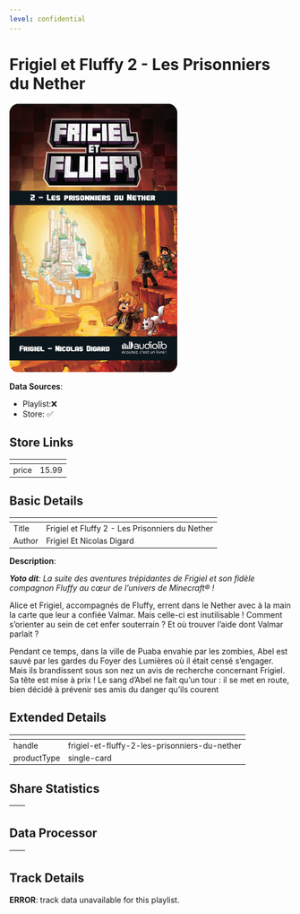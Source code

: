 ```yaml
---
level: confidential
---
```

# Frigiel et Fluffy 2 - Les Prisonniers du Nether

![card_[i887w].png](../../img/cards/card_[i887w].png)

**Data Sources**: 

- Playlist:❌
- Store: ✅


## Store Links

| <!-- --> | <!-- --> |
| - | - |
| price | 15.99 |


## Basic Details

| <!-- --> | <!-- --> |
| - | - |
| Title | Frigiel et Fluffy 2 - Les Prisonniers du Nether |
| Author | Frigiel Et Nicolas Digard |

**Description**:

_**Yoto dit**: La suite des aventures trépidantes de Frigiel et son fidèle compagnon Fluffy au cœur de l’univers de Minecraft® !_

﻿Alice et Frigiel, accompagnés de Fluffy, errent dans le Nether avec à la main la carte que leur a confiée Valmar. Mais celle-ci est inutilisable ! Comment s’orienter au sein de cet enfer souterrain ? Et où trouver l’aide dont Valmar parlait ?

Pendant ce temps, dans la ville de Puaba envahie par les zombies, Abel est sauvé par les gardes du Foyer des Lumières où il était censé s’engager. Mais ils brandissent sous son nez un avis de recherche concernant Frigiel. Sa tête est mise à prix ! Le sang d’Abel ne fait qu’un tour : il se met en route, bien décidé à prévenir ses amis du danger qu’ils courent


## Extended Details

| <!-- --> | <!-- --> |
| - | - |
| handle | frigiel-et-fluffy-2-les-prisonniers-du-nether |
| productType | single-card |


## Share Statistics

| <!-- --> | <!-- --> |
| - | - |


## Data Processor

| <!-- --> | <!-- --> |
| - | - |


## Track Details

**ERROR**: track data unavailable for this playlist.
